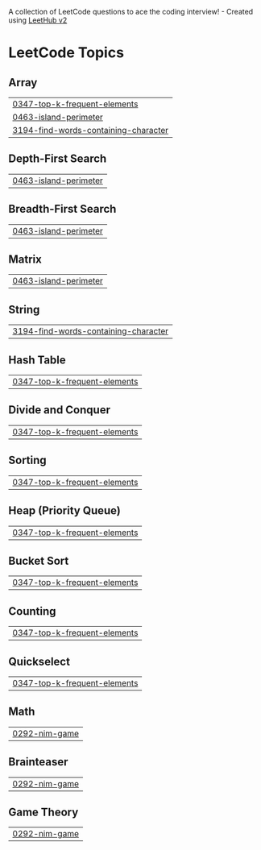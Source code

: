 A collection of LeetCode questions to ace the coding interview! - Created using [LeetHub v2](https://github.com/arunbhardwaj/LeetHub-2.0)
<!---LeetCode Topics Start-->
# LeetCode Topics
## Array
|  |
| ------- |
| [0347-top-k-frequent-elements](https://github.com/JamessLin/leetcode/tree/master/0347-top-k-frequent-elements) |
| [0463-island-perimeter](https://github.com/JamessLin/leetcode/tree/master/0463-island-perimeter) |
| [3194-find-words-containing-character](https://github.com/JamessLin/leetcode/tree/master/3194-find-words-containing-character) |
## Depth-First Search
|  |
| ------- |
| [0463-island-perimeter](https://github.com/JamessLin/leetcode/tree/master/0463-island-perimeter) |
## Breadth-First Search
|  |
| ------- |
| [0463-island-perimeter](https://github.com/JamessLin/leetcode/tree/master/0463-island-perimeter) |
## Matrix
|  |
| ------- |
| [0463-island-perimeter](https://github.com/JamessLin/leetcode/tree/master/0463-island-perimeter) |
## String
|  |
| ------- |
| [3194-find-words-containing-character](https://github.com/JamessLin/leetcode/tree/master/3194-find-words-containing-character) |
## Hash Table
|  |
| ------- |
| [0347-top-k-frequent-elements](https://github.com/JamessLin/leetcode/tree/master/0347-top-k-frequent-elements) |
## Divide and Conquer
|  |
| ------- |
| [0347-top-k-frequent-elements](https://github.com/JamessLin/leetcode/tree/master/0347-top-k-frequent-elements) |
## Sorting
|  |
| ------- |
| [0347-top-k-frequent-elements](https://github.com/JamessLin/leetcode/tree/master/0347-top-k-frequent-elements) |
## Heap (Priority Queue)
|  |
| ------- |
| [0347-top-k-frequent-elements](https://github.com/JamessLin/leetcode/tree/master/0347-top-k-frequent-elements) |
## Bucket Sort
|  |
| ------- |
| [0347-top-k-frequent-elements](https://github.com/JamessLin/leetcode/tree/master/0347-top-k-frequent-elements) |
## Counting
|  |
| ------- |
| [0347-top-k-frequent-elements](https://github.com/JamessLin/leetcode/tree/master/0347-top-k-frequent-elements) |
## Quickselect
|  |
| ------- |
| [0347-top-k-frequent-elements](https://github.com/JamessLin/leetcode/tree/master/0347-top-k-frequent-elements) |
## Math
|  |
| ------- |
| [0292-nim-game](https://github.com/JamessLin/leetcode/tree/master/0292-nim-game) |
## Brainteaser
|  |
| ------- |
| [0292-nim-game](https://github.com/JamessLin/leetcode/tree/master/0292-nim-game) |
## Game Theory
|  |
| ------- |
| [0292-nim-game](https://github.com/JamessLin/leetcode/tree/master/0292-nim-game) |
<!---LeetCode Topics End-->